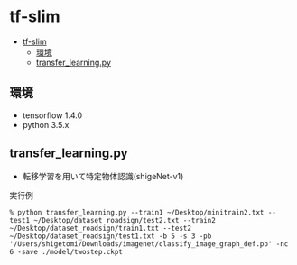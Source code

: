 # tf-slim
<!-- TOC depthFrom:1 depthTo:6 withLinks:1 updateOnSave:1 orderedList:0 -->

- [tf-slim](#tf-slim)
	- [環境](#環境)
	- [transfer_learning.py](#transferlearningpy)

<!-- /TOC -->
## 環境
* tensorflow 1.4.0
* python 3.5.x

## transfer_learning.py
* 転移学習を用いて特定物体認識(shigeNet-v1)

実行例
~~~
% python transfer_learning.py --train1 ~/Desktop/minitrain2.txt --test1 ~/Desktop/dataset_roadsign/test2.txt --train2 ~/Desktop/dataset_roadsign/train1.txt --test2 ~/Desktop/dataset_roadsign/test1.txt -b 5 -s 3 -pb '/Users/shigetomi/Downloads/imagenet/classify_image_graph_def.pb' -nc 6 -save ./model/twostep.ckpt
~~~
